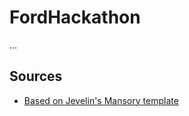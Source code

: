 # FordHackathon

...

## Sources

- [Based on Jevelin's Mansory template](https://jevelin.shufflehound.com/portfolio1/masonry-side-header/)
